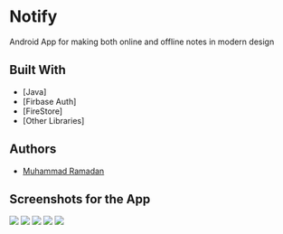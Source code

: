 # Notify
 Android App for making both online and offline notes in modern design


## Built With

* [Java]
* [Firbase Auth]
* [FireStore]
* [Other Libraries]


## Authors

* [Muhammad Ramadan](https://www.linkedin.com/in/m7mdramadandx/)

## Screenshots for the App

![](Gif/splash.gif)
![](Gif/signup.gif)
![](Gif/HomeView.gif)
![](Gif/update.gif)
![](Gif/delete.gif)

